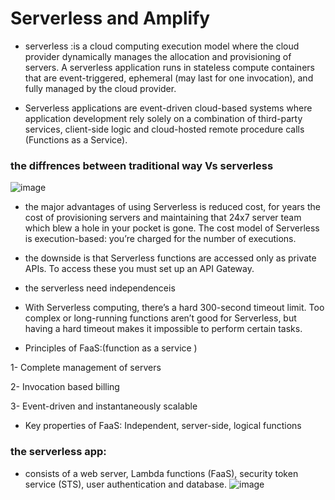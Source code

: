 # Serverless and Amplify

* serverless :is a cloud computing execution model where the cloud provider dynamically manages the allocation and provisioning of servers. A serverless application runs in stateless compute containers that are event-triggered, ephemeral (may last for one invocation), and fully managed by the cloud provider.

* Serverless applications are event-driven cloud-based systems where application development rely solely on a combination of third-party services, client-side logic and cloud-hosted remote procedure calls (Functions as a Service).

### the diffrences between traditional way Vs serverless

![image](https://hackernoon.com/hn-images/1*x_v5NRC3TTMt1MaYl1gMUg.jpeg)

* the major advantages of using Serverless is reduced cost, for years the cost of provisioning servers and maintaining that 24x7 server team which blew a hole in your pocket is gone. The cost model of Serverless is execution-based: you’re charged for the number of executions.

* the downside is that Serverless functions are accessed only as private APIs. To access these you must set up an API Gateway.

* the serverless need independenceis

* With Serverless computing, there’s a hard 300-second timeout limit. Too complex or long-running functions aren’t good for Serverless, but having a hard timeout makes it impossible to perform certain tasks.

* Principles of FaaS:(function as a service )

1- Complete management of servers

2- Invocation based billing

3- Event-driven and instantaneously scalable

* Key properties of FaaS:
Independent, server-side, logical functions

### the serverless app:
* consists of a web server, Lambda functions (FaaS), security token service (STS), user authentication and database.
![image](https://hackernoon.com/hn-images/1*TIrjN7EjLUVJmJ6YvHR7Dg.png)
